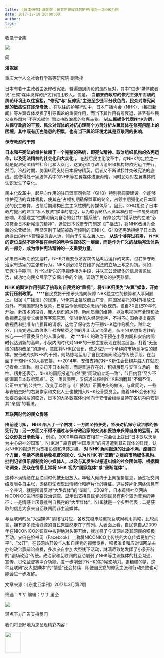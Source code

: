 ```yaml
---
title: 【日本研究】潘妮妮：日本左翼媒体的护宪困境——以NHK为例
date: 2017-12-19 20:00:00
author: 
tags: 
---
```



收录于合集

![](/images/3893/2.gif)

  

  

简

 **潘妮妮**

  

重庆大学人文社会科学高等研究院 副教授

  

日本有若干主政者主张修改宪法，普遍遭到舆论的激烈反对，其中“进步”媒体或者说“左翼”媒体发挥的护宪作用比较大。但是，
**当前安倍政府的修宪主张所面临的舆论环境比以往宽松，“修宪”与“反修宪”主张至少是平分秋色的，民众对修宪问题的敏感性在逐渐降低**
。在以往的护宪行动中，日本广播协会（NHK）、《每日新闻》等左翼媒体发挥了引导舆论的重要作用，而当下其作用有所衰退，甚至有些民众宣称因为“不喜欢媒体”而支持政治家的修宪主张。
**以左翼媒体代表NHK为例，从保守政府的干预、民众对媒体的对抗心理两个方面分析左翼媒体在修宪问题上的困境，其中既有历史隐患的积累，也有当下舆论环境尤其是互联网的影响。**

 **保守政府的干预**

 **日本和平宪法的维护依赖于一个完整的系统，即宪法精神、政治组织机构的依宪运作，以及宪法精神的社会化和大众化** **。**
在战后民主化改革中，对NHK的定位之一就是促进宪法精神社会化和大众化，这又必须与政治组织和机构的依宪运作并行。然而，冷战时期，美国转而支持日本保守精英，后者又不断试探并突破宪法的底线。这使得处于宪法体系中的NHK等左翼媒体进退两难，同时民众对左翼媒体的认识发生了变化。

民主化改革中，起导向作用的驻日盟军司令部（GHQ）特别强调要建设一个能够维护宪法的媒体机构，使其在“占领初期确保盟军的安全，占领中期强化对日本国民的民主教育，占领后期建构民主主义性质的传媒体系”。因此，GHQ拒绝了日本政府提出的建立“私人投资”媒体的意见，认为软弱的私人资本和战前一样易受政府影响，希望建立“性质明确为自治的公共广播系统”，保障公共广播系统的立法“必须符合日本新宪法的精神”，迫使日本政府专门制定《广播法》，将NHK改组为全新的公营媒体，明显区别于战前被政府控制的旧NHK。GHQ还明确拒绝了日本政府提出的NHK管理委员会人选，倾向于引进左翼人士。
**从这个博弈过程看，** **NHK**
**的定位显然不是停留在单纯的竞争性媒体这一层面，而是作为广义的战后宪法体系的一部分，成为维护宪法精神的一支重要力量。**

如果日本政治依宪运转，NHK只需要依法客观传达政治运作的现实。但若保守政治家有违宪的主张和行为，NHK则必须站在维护宪法的立场上与之对抗。例如，安保斗争期间，NHK以新兴的电视传播为手段，并以其公营媒体的信息资源优势，成功地向民众展示了安保斗争的全貌，调动了民众的护宪热情。

 **NHK 的舆论作用引起了执政的自民党的“重视”，将NHK归类为“左翼”媒体，开始实行压制政策。** ****自民党把干预矛头指向保障
NHK独立性的预算和人事问题上。根据《广播法》的规定，NHK禁止播放商业广告，除国家委托的对外播放任务外，不需国家财政拨款，日常运作依赖民众缴纳的收视费。但自20世纪70年代开始，新技术的投资、庞大组织的运转、新闻质量的维持，以及电视拥有量饱和及收视费总量增长缓慢等客观原因，使NHK陷入经常赤字，不得不向国会提出提高收视费和批准专门预算的请求，这给了保守势力干预NHK运作的机会。除此之外，自民党通过政治家与社会精英之间的非正式交流渠道，影响NHK组织运转的核心——经营委员会的人事安排。
**对** **NHK
的政治干预在小泉内阁和安倍内阁时代达到新的高峰。小泉内阁时代对NHK的干预主要表现在制度层面，打着“无圣域的结构改革”的旗号，意图将NHK民营化，使之成为一个单纯的市场竞争性的媒体。安倍政府对NHK的干预，则熟练地运用了自民党派阀政治的传统手段，在台面下干预NHK的人事安排。**2014年，安倍支持的NHK新任会长籾井胜人在就职记者会上宣称，慰安妇非日本独有，而是普遍存在的，积极展现与安倍立场的一致性。籾井还表示，NHK的国际报道“自然”要“同政府立场一致”，节目内容“至少不能偏离日本政府观点”。这一发言表明，安倍通过控制NHK来消磨其“不偏不倚、公正中立”的公共性，改变了以往与《广播法》正面冲突的做法。与此同时，一些与安倍交好的右翼作家和文化人士也被推入NHK经营委员会。随着NHK会长和经营委员会换届的临近，日本的大多数媒体也倾向于安倍会继续坚持在各机构内安排其“亲信”的看法。

 **互联网时代的民众情感**

 **由前述可知， NHK**
**陷入了一个困境：一方面坚持护宪，坚决对抗保守政治家的修宪行为；另一方面又不得不通过与保守政治家的交流和妥协来保障自身的运营，其公众形象日渐低落**
**。**
例如，2000年森喜朗首相在一次会议上提出“日本是以天皇为中心的神的国家”，NHK对于森喜朗“神国发言”的报道遭到其它媒体的质疑，认为NHK的报道有为首相协调和掩饰之嫌。
**对** **NHK** **新闻报道的社会不满，源自四个方面，包括不愿缴纳收视费的民众、认为 NHK**
**有“垄断”之嫌的市场媒体机构、批判记者俱乐部制度的小媒体人，以及与其发生过报道纠纷的社会团体等。根据舆论调查，民众在情感上常将 NHK**
**视为“国家媒体”或“垄断媒体”** **。**

这种不满情绪在互联网时代被无限放大。年轻人倾向于上网搜集信息，通过社交网络发表各自主张，网络舆论表现出情绪化和碎片化的特征。这些碎片化网络信息有一个共识，就是所谓反对“大型媒体”的“垄断”。2009年，日本视频社交网站NICONICO进行网络政治调查，显示出支持自民党的网民具有两个较为普遍的特征：一是情感上厌恶批判自民党的“大型媒体”，NHK就是一个典型代表；二是获取的信息大多来自互联网而非主流媒体。

与互联网的反“大型媒体”情绪相对应，各政党越来越重视互联网利用策略。比较而言，拥有更多政治资源的自民党显然走在了前列。从表面上看，自民党自从2009年在NICONICO的调查中拔得绝对头筹开始，就加强了与该网站及其网民的积极互动。安倍在脸书网（Facebook）上称赞NICONICO比传统的大众传媒更加“公平”、“公开”，在该网站开设个人和自民党的视频专栏，积极准备和应对该网站主办的政治家辩论直播，多次亲自参加大型线下活动，淋漓尽致地发挥了小泉开辟的“剧场政治”传统。政治家和互联网的互动削弱了NHK等主流媒体的社会沟通、宣传、舆论监督等中介功能，进一步削弱了NHK的护宪影响力。更糟糕的是，这种互联网“反大型媒体”的“情感”还会持续，即便自民党的修宪主张和行动失败也可能会进一步发酵。

文章来源：《东北亚学刊》2017年3月第2期

筛选：ササ 编辑：ササ 里仝

  

  

  

<img src='/images/3893/3.gif' width='auto' />

  

  

轻点下方广告支持我们

我们将更好地为您呈现精彩内容！

<img src='/images/3893/4.gif' width='51' height='69' />

  

  


